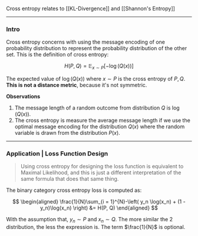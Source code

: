 Cross entropy relates to [[KL-Divergence]] and [[Shannon's Entropy]]
 
---
### **Intro**

Cross entropy concerns with using the message encoding of one probability distribution to represent the probability distribution of the other set. This is the definition of cross entropy: 

$$
H(P, Q) = \mathbb{E}_{x\sim P}
\left[
    -\log(Q(x))
    \right]
$$

The expected value of $\log(Q(x))$ where $x\sim P$ is the cross entropy of $P, Q$. **This is not a distance metric**, because it's not symmetric. 

**Observations**

1. The message length of a random outcome from distribution $Q$ is $\log(Q(x))$. 
2. The cross entropy is measure the average message length if we use the optimal message encoding for the distribution $Q(x)$ where the random variable is drawn from the distribution $P(x)$. 

---
### **Application | Loss Function Design**

> Using cross entropy for designing the loss function is equivalent to Maximal Likelihood, and this is just a different interpretation of the same formula that does that same thing. 

The binary category cross entropy loss is computed as: 

$$
\begin{aligned}
    \frac{1}{N}\sum_{i = 1}^{N}-\left(
        y_n \log(x_n) 
        + 
        (1 - y_n)\log(x_n)
        \right) 
    &= 
    H(P, Q)
\end{aligned}
$$

With the assumption that, $y_n\sim P$ and $x_n\sim Q$. The more similar the 2 distribution, the less the expression is. The term $\frac{1}{N}$ is optional. 

